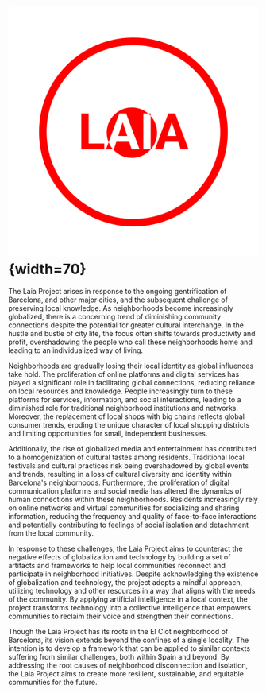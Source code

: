 # ![](../images/Laia/Planning%20(1).png){width=70}

The Laia Project arises in response to the ongoing gentrification of Barcelona, and other major cities, and the subsequent challenge of preserving local knowledge. As neighborhoods become increasingly globalized, there is a concerning trend of diminishing community connections despite the potential for greater cultural interchange. In the hustle and bustle of city life, the focus often shifts towards productivity and profit, overshadowing the people who call these neighborhoods home and leading to an individualized way of living.

Neighborhoods are gradually losing their local identity as global influences take hold. The proliferation of online platforms and digital services has played a significant role in facilitating global connections, reducing reliance on local resources and knowledge. People increasingly turn to these platforms for services, information, and social interactions, leading to a diminished role for traditional neighborhood institutions and networks. Moreover, the replacement of local shops with big chains reflects global consumer trends, eroding the unique character of local shopping districts and limiting opportunities for small, independent businesses.

Additionally, the rise of globalized media and entertainment has contributed to a homogenization of cultural tastes among residents. Traditional local festivals and cultural practices risk being overshadowed by global events and trends, resulting in a loss of cultural diversity and identity within Barcelona's neighborhoods. Furthermore, the proliferation of digital communication platforms and social media has altered the dynamics of human connections within these neighborhoods. Residents increasingly rely on online networks and virtual communities for socializing and sharing information, reducing the frequency and quality of face-to-face interactions and potentially contributing to feelings of social isolation and detachment from the local community.

In response to these challenges, the Laia Project aims to counteract the negative effects of globalization and technology by building a set of artifacts and frameworks to help local communities reconnect and participate in neighborhood initiatives. Despite acknowledging the existence of globalization and technology, the project adopts a mindful approach, utilizing technology and other resources in a way that aligns with the needs of the community. By applying artificial intelligence in a local context, the project transforms technology into a collective intelligence that empowers communities to reclaim their voice and strengthen their connections.

Though the Laia Project has its roots in the El Clot neighborhood of Barcelona, its vision extends beyond the confines of a single locality. The intention is to develop a framework that can be applied to similar contexts suffering from similar challenges, both within Spain and beyond. By addressing the root causes of neighborhood disconnection and isolation, the Laia Project aims to create more resilient, sustainable, and equitable communities for the future.